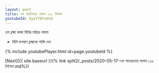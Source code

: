 ```yaml
---
layout: post
title: ওম মহানিধায়ে নামায ১০৮ টাইমস
youtubeId: 5yzY7EFvUsU
---
```

 
 
 ওম ব্রহ্মা ডান্ডা বিনির মাঠরে নামায  
 
 -  যিনি ভগবান ব্রহ্মাকে শাস্তি দেন 
 
  
 
  
 
 
 
 
 
 


{% include youtubePlayer.html id=page.youtubeId %}
 
[Next]({{ site.baseurl }}{% link  split2/_posts/2020-05-17-ওম সাতত্রুতায় নামায ১০৮ টাইমস.md%})
 
